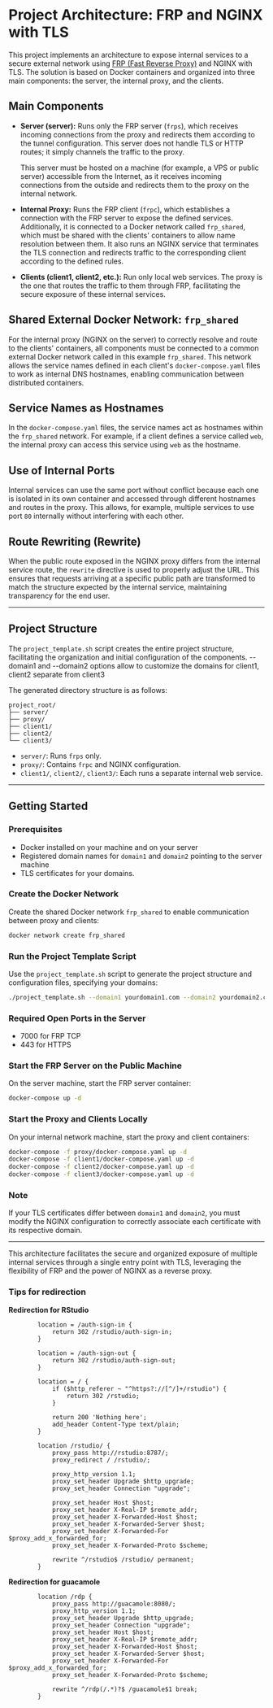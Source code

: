 # Project Architecture: FRP and NGINX with TLS

This project implements an architecture to expose internal services to a secure external network using [FRP (Fast Reverse Proxy)](https://github.com/fatedier/frp) and NGINX with TLS. The solution is based on Docker containers and organized into three main components: the server, the internal proxy, and the clients.

## Main Components

- **Server (server):** Runs only the FRP server (`frps`), which receives incoming connections from the proxy and redirects them according to the tunnel configuration. This server does not handle TLS or HTTP routes; it simply channels the traffic to the proxy.

  This server must be hosted on a machine (for example, a VPS or public server) accessible from the Internet, as it receives incoming connections from the outside and redirects them to the proxy on the internal network.

- **Internal Proxy:** Runs the FRP client (`frpc`), which establishes a connection with the FRP server to expose the defined services. Additionally, it is connected to a Docker network called `frp_shared`, which must be shared with the clients' containers to allow name resolution between them. It also runs an NGINX service that terminates the TLS connection and redirects traffic to the corresponding client according to the defined rules.

- **Clients (client1, client2, etc.):** Run only local web services. The proxy is the one that routes the traffic to them through FRP, facilitating the secure exposure of these internal services.

## Shared External Docker Network: `frp_shared`

For the internal proxy (NGINX on the server) to correctly resolve and route to the clients' containers, all components must be connected to a common external Docker network called in this example `frp_shared`. This network allows the service names defined in each client's  `docker-compose.yaml` files to work as internal DNS hostnames, enabling communication between distributed containers.

## Service Names as Hostnames

In the `docker-compose.yaml` files, the service names act as hostnames within the `frp_shared` network. For example, if a client defines a service called `web`, the internal proxy can access this service using `web` as the hostname.

## Use of Internal Ports

Internal services can use the same port without conflict because each one is isolated in its own container and accessed through different hostnames and routes in the proxy. This allows, for example, multiple services to use port `80` internally without interfering with each other.

## Route Rewriting (Rewrite)

When the public route exposed in the NGINX proxy differs from the internal service route, the `rewrite` directive is used to properly adjust the URL. This ensures that requests arriving at a specific public path are transformed to match the structure expected by the internal service, maintaining transparency for the end user.

---

## Project Structure

The `project_template.sh` script creates the entire project structure, facilitating the organization and initial configuration of the components. --domain1 and --domain2 options allow to customize the domains for client1, client2 separate from client3

The generated directory structure is as follows:

```
project_root/
├── server/
├── proxy/
├── client1/
├── client2/
└── client3/
```

- `server/`: Runs `frps` only.
- `proxy/`: Contains `frpc` and NGINX configuration.
- `client1/`, `client2/`, `client3/`: Each runs a separate internal web service.

---

## Getting Started

### Prerequisites

- Docker installed on your machine and on your server
- Registered domain names for `domain1` and `domain2` pointing to the server machine
- TLS certificates for your domains.

### Create the Docker Network

Create the shared Docker network `frp_shared` to enable communication between proxy and clients:

```bash
docker network create frp_shared
```

### Run the Project Template Script

Use the `project_template.sh` script to generate the project structure and configuration files, specifying your domains:

```bash
./project_template.sh --domain1 yourdomain1.com --domain2 yourdomain2.com
```

### Required Open Ports in the Server

- 7000 for FRP TCP
- 443 for HTTPS

### Start the FRP Server on the Public Machine

On the server machine, start the FRP server container:

```bash
docker-compose up -d
```

### Start the Proxy and Clients Locally

On your internal network machine, start the proxy and client containers:

```bash
docker-compose -f proxy/docker-compose.yaml up -d
docker-compose -f client1/docker-compose.yaml up -d
docker-compose -f client2/docker-compose.yaml up -d
docker-compose -f client3/docker-compose.yaml up -d
```

### Note

If your TLS certificates differ between `domain1` and `domain2`, you must modify the NGINX configuration to correctly associate each certificate with its respective domain.

---

This architecture facilitates the secure and organized exposure of multiple internal services through a single entry point with TLS, leveraging the flexibility of FRP and the power of NGINX as a reverse proxy.


### Tips for redirection

**Redirection for RStudio**

```
        location = /auth-sign-in {
            return 302 /rstudio/auth-sign-in;
        }

        location = /auth-sign-out {
            return 302 /rstudio/auth-sign-out;
        }

        location = / {
            if ($http_referer ~ "^https?://[^/]+/rstudio") {
                return 302 /rstudio;
            }

            return 200 'Nothing here';
            add_header Content-Type text/plain;
        }   

        location /rstudio/ {
            proxy_pass http://rstudio:8787/;
            proxy_redirect / /rstudio/;

            proxy_http_version 1.1;
            proxy_set_header Upgrade $http_upgrade;
            proxy_set_header Connection "upgrade";

            proxy_set_header Host $host;
            proxy_set_header X-Real-IP $remote_addr;
            proxy_set_header X-Forwarded-Host $host;
            proxy_set_header X-Forwarded-Server $host;
            proxy_set_header X-Forwarded-For $proxy_add_x_forwarded_for;
            proxy_set_header X-Forwarded-Proto $scheme;

            rewrite ^/rstudio$ /rstudio/ permanent;
        }
````
**Redirection for guacamole**

```
        location /rdp {
            proxy_pass http://guacamole:8080/;
            proxy_http_version 1.1;
            proxy_set_header Upgrade $http_upgrade;
            proxy_set_header Connection "upgrade";
            proxy_set_header Host $host;
            proxy_set_header X-Real-IP $remote_addr;
            proxy_set_header X-Forwarded-Host $host;
            proxy_set_header X-Forwarded-Server $host;
            proxy_set_header X-Forwarded-For $proxy_add_x_forwarded_for;
            proxy_set_header X-Forwarded-Proto $scheme;

            rewrite ^/rdp(/.*)?$ /guacamole$1 break;
        }

```




